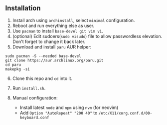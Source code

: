 ## Installation

1. Install arch using `archinstall`, select `minimal` configuration.
2. Reboot and run everything else as user.
4. Use `pacman` to install `base-devel git vim vi`.
3. (optional) Edit sudoers(`sudo visudo`) file to allow passwordless elevation. Don't forget to change it back later.
5. Download and install `paru` AUR helper:

```
sudo pacman -S --needed base-devel
git clone https://aur.archlinux.org/paru.git
cd paru
makepkg -si
```

6. Clone this repo and `cd` into it.
7. Run `install.sh`.
8. Manual configuration:

    - Install latest `node` and `npm` using `nvm` (for neovim)
    - Add `Option "AutoRepeat" "200 40"` to `/etc/X11/xorg.conf.d/00-keyboard.conf`
